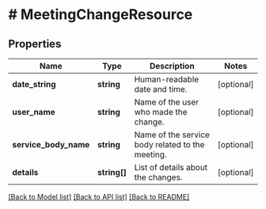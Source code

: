 # # MeetingChangeResource

## Properties

Name | Type | Description | Notes
------------ | ------------- | ------------- | -------------
**date_string** | **string** | Human-readable date and time. | [optional]
**user_name** | **string** | Name of the user who made the change. | [optional]
**service_body_name** | **string** | Name of the service body related to the meeting. | [optional]
**details** | **string[]** | List of details about the changes. | [optional]

[[Back to Model list]](../../README.md#models) [[Back to API list]](../../README.md#endpoints) [[Back to README]](../../README.md)
